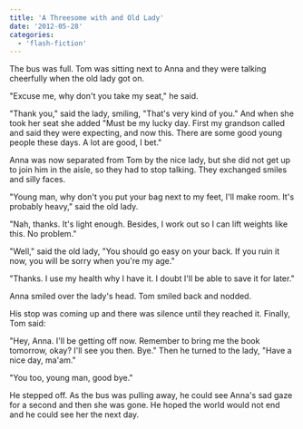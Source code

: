 ```yaml
---
title: 'A Threesome with and Old Lady'
date: '2012-05-28'
categories:
  - 'flash-fiction'
---
```


The bus was full. Tom was sitting next to Anna and they were talking cheerfully
when the old lady got on.

<!-- truncate -->


"Excuse me, why don't you take my seat," he said.

"Thank you," said the lady, smiling, "That's very kind of you." And when she
took her seat she added "Must be my lucky day. First my grandson called and said
they were expecting, and now this. There are some good young people these days.
A lot are good, I bet."

Anna was now separated from Tom by the nice lady, but she did not get up to join
him in the aisle, so they had to stop talking. They exchanged smiles and silly
faces.

"Young man, why don't you put your bag next to my feet, I'll make room. It's
probably heavy," said the old lady.

"Nah, thanks. It's light enough. Besides, I work out so I can lift weights like
this. No problem."

"Well," said the old lady, "You should go easy on your back. If you ruin it now,
you will be sorry when you're my age."

"Thanks. I use my health why I have it. I doubt I'll be able to save it for
later."

Anna smiled over the lady's head. Tom smiled back and nodded.

His stop was coming up and there was silence until they reached it. Finally, Tom
said:

"Hey, Anna. I'll be getting off now. Remember to bring me the book tomorrow,
okay? I'll see you then. Bye." Then he turned to the lady, "Have a nice day,
ma'am."

"You too, young man, good bye."

He stepped off. As the bus was pulling away, he could see Anna's sad gaze for a
second and then she was gone. He hoped the world would not end and he could see
her the next day.

